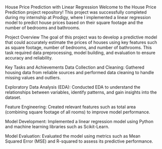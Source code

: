 
House Price Prediction with Linear Regression
Welcome to the House Price Prediction project repository! This project was successfully completed during my internship at Prodigy, where I implemented a linear regression model to predict house prices based on their square footage and the number of bedrooms and bathrooms.

Project Overview
The goal of this project was to develop a predictive model that could accurately estimate the prices of houses using key features such as square footage, number of bedrooms, and number of bathrooms. This task required data preprocessing, model building, and evaluation to ensure accuracy and reliability.

Key Tasks and Achievements
Data Collection and Cleaning: Gathered housing data from reliable sources and performed data cleaning to handle missing values and outliers.

Exploratory Data Analysis (EDA): Conducted EDA to understand the relationships between variables, identify patterns, and gain insights into the dataset.

Feature Engineering: Created relevant features such as total area (combining square footage of all rooms) to improve model performance.

Model Development: Implemented a linear regression model using Python and machine learning libraries such as Scikit-Learn.

Model Evaluation: Evaluated the model using metrics such as Mean Squared Error (MSE) and R-squared to assess its predictive performance.
